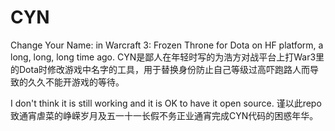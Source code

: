 # CYN

Change Your Name: in Warcraft 3: Frozen Throne for Dota on HF platform, a long, long, long time ago.
CYN是鄙人在年轻时写的为浩方对战平台上打War3里的Dota时修改游戏中名字的工具，用于替换身份防止自己等级过高吓跑路人而导致的久久不能开游戏的等待。

I don't think it is still working and it is OK to have it open source.
谨以此repo致通宵虐菜的峥嵘岁月及五一十一长假不务正业通宵完成CYN代码的困惑年华。
